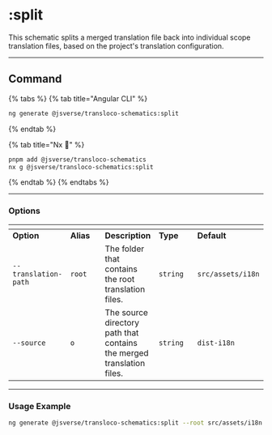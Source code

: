# :split

This schematic splits a merged translation file back into individual scope translation files, based on the project's translation configuration.

---

## Command

{% tabs %}
{% tab title="Angular CLI" %}

```bash
ng generate @jsverse/transloco-schematics:split
```

{% endtab %}

{% tab title="Nx 🐋" %}

```bash
pnpm add @jsverse/transloco-schematics
nx g @jsverse/transloco-schematics:split
```

{% endtab %}
{% endtabs %}

---

### Options

<table data-header-hidden><thead><tr><th></th><th width="100"></th><th></th><th width="100"></th><th></th></tr></thead><tbody><tr><td><strong>Option</strong></td><td><strong>Alias</strong></td><td><strong>Description</strong></td><td><strong>Type</strong></td><td><strong>Default</strong></td></tr><tr><td><code>--translation-path</code></td><td><code>root</code></td><td>The folder that contains the root translation files.</td><td><code>string</code></td><td><code>src/assets/i18n</code></td></tr><tr><td><code>--source</code></td><td><code>o</code></td><td>The source directory path that contains the merged translation files.</td><td><code>string</code></td><td><code>dist-i18n</code></td></tr></tbody></table>

---

### **Usage Example**

```bash
ng generate @jsverse/transloco-schematics:split --root src/assets/i18n -o dist-i18n
```
